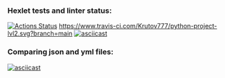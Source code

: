 ### Hexlet tests and linter status:
[![Actions Status](https://github.com/Krutov777/python-project-lvl2/workflows/hexlet-check/badge.svg)](https://github.com/Krutov777/python-project-lvl2/actions)
https://www.travis-ci.com/Krutov777/python-project-lvl2.svg?branch=main
[![asciicast](https://asciinema.org/a/VdGc3CHPWHd6DGpuYEvAt337I.svg)](https://asciinema.org/a/VdGc3CHPWHd6DGpuYEvAt337I)
### Comparing json and yml files:
[![asciicast](https://asciinema.org/a/F5FKByRMEILtCTYTm008wZjwQ.svg)](https://asciinema.org/a/F5FKByRMEILtCTYTm008wZjwQ)
